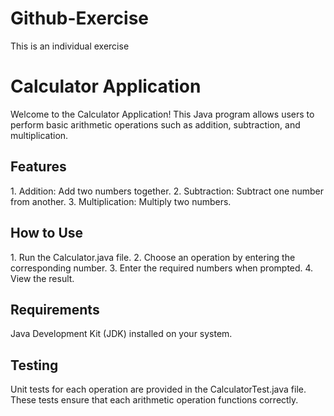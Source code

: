 # Github-Exercise
This is an individual exercise

# Calculator Application
Welcome to the Calculator Application! This Java program allows users to perform basic arithmetic operations such as addition, subtraction, and multiplication.
<br> 
<h2> Features </h2>
1. Addition: Add two numbers together.
2. Subtraction: Subtract one number from another.
3. Multiplication: Multiply two numbers.
<br> 
<h2> How to Use </h2>
1. Run the Calculator.java file.
2. Choose an operation by entering the corresponding number.
3. Enter the required numbers when prompted.
4. View the result.
<br> 
<h2> Requirements</h2>
Java Development Kit (JDK) installed on your system.
<br> 
<h2>Testing </h2>
Unit tests for each operation are provided in the CalculatorTest.java file. These tests ensure that each arithmetic operation functions correctly.